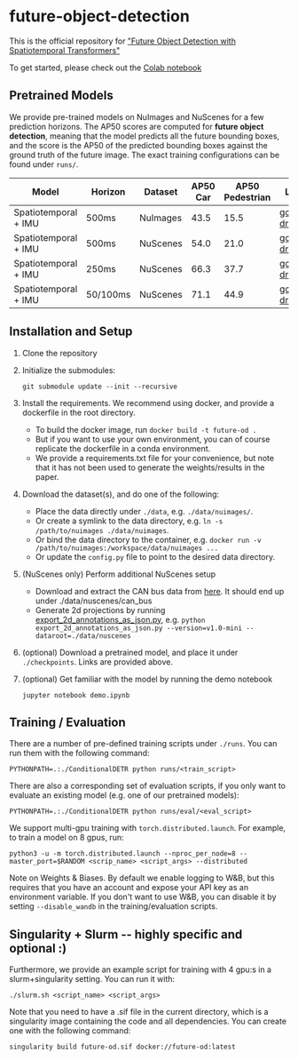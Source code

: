 # future-object-detection
This is the official repository for ["Future Object Detection with Spatiotemporal Transformers"](https://arxiv.org/abs/2204.10321)

To get started, please check out the [Colab notebook](https://colab.research.google.com/drive/1Gt3jCvO6t7_7HsPYIOCkTr9kwVszcQZN)

## Pretrained Models

We provide pre-trained models on NuImages and NuScenes for a few prediction horizons. The AP50 scores are computed for **future object detection**, meaning that the model predicts all the future bounding boxes, and the score is the AP50 of the predicted bounding boxes against the ground truth of the future image. The exact training configurations can be found under `runs/`.

| Model                | Horizon  | Dataset  | AP50 Car | AP50 Pedestrian | Link                                                                              |
| -------------------- | -------- | -------- | -------- | --------------- | --------------------------------------------------------------------------------- |
| Spatiotemporal + IMU | 500ms    | NuImages | 43.5     | 15.5            | [google drive](https://drive.google.com/file/d/1BkKvCfrJYORvRtPRAr5Uonltc4Nf4IGa) |
| Spatiotemporal + IMU | 500ms    | NuScenes | 54.0     | 21.0            | [google drive](https://drive.google.com/file/d/10sEHjsEJZfT0-02ED4MG-Eki4s1D_zCb) |
| Spatiotemporal + IMU | 250ms    | NuScenes | 66.3     | 37.7            | [google drive](https://drive.google.com/file/d/1DzxE34NAWZzdM5L-Ru3Yyf6Fp0yvCDV9) |
| Spatiotemporal + IMU | 50/100ms | NuScenes | 71.1     | 44.9            | [google drive](https://drive.google.com/file/d/11JHOyPBaugXkNSags71xgaORlS1sIk20) |

## Installation and Setup

1. Clone the repository

2. Initialize the submodules:

    `git submodule update --init --recursive`

2. Install the requirements. We recommend using docker, and provide a dockerfile in the root directory.
    - To build the docker image, run `docker build -t future-od .`
    - But if you want to use your own environment, you can of course replicate the dockerfile in a conda environment.
    - We provide a requirements.txt file for your convenience, but note that it has not been used to generate the weights/results in the paper.

3. Download the dataset(s), and do one of the following:
    - Place the data directly under `./data`, e.g. `./data/nuimages/`.
    - Or create a symlink to the data directory, e.g. `ln -s /path/to/nuimages ./data/nuimages`.
    - Or bind the data directory to the container, e.g. `docker run -v /path/to/nuimages:/workspace/data/nuimages ...`
    - Or update the `config.py` file to point to the desired data directory.

4. (NuScenes only) Perform additional NuScenes setup
    - Download and extract the CAN bus data from [here](https://www.nuscenes.org/download). It should end up under ./data/nuscenes/can_bus
    - Generate 2d projections by running [export_2d_annotations_as_json.py](https://github.com/nutonomy/nuscenes-devkit/blob/master/python-sdk/nuscenes/scripts/export_2d_annotations_as_json.py), e.g. `python export_2d_annotations_as_json.py --version=v1.0-mini --dataroot=./data/nuscenes`

5. (optional) Download a pretrained model, and place it under `./checkpoints`. Links are provided above.

6. (optional) Get familiar with the model by running the demo notebook

    `jupyter notebook demo.ipynb`

## Training / Evaluation

There are a number of pre-defined training scripts under `./runs`. You can run them with the following command:

    PYTHONPATH=.:./ConditionalDETR python runs/<train_script>

There are also a corresponding set of evaluation scripts, if you only want to evaluate an existing model (e.g. one of our pretrained models):

    PYTHONPATH=.:./ConditionalDETR python runs/eval/<eval_script>

We support multi-gpu training with `torch.distributed.launch`. For example, to train a model on 8 gpus, run:

    python3 -u -m torch.distributed.launch --nproc_per_node=8 --master_port=$RANDOM <scrip_name> <script_args> --distributed

Note on Weights & Biases. By default we enable logging to W&B, but this requires that you have an account and expose your API key as an environment variable. If you don't want to use W&B, you can disable it by setting `--disable_wandb` in the training/evaluation scripts.

## Singularity + Slurm -- highly specific and optional :)

Furthermore, we provide an example script for training with 4 gpu:s in a slurm+singularity setting. You can run it with:

    ./slurm.sh <script_name> <script_args>

 Note that you need to have a .sif file in the current directory, which is a singularity image containing the code and all dependencies. You can create one with the following command:

    singularity build future-od.sif docker://future-od:latest
